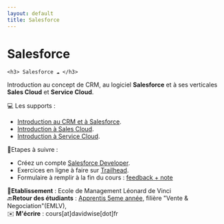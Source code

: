 ```yaml
---
layout: default
title: Salesforce
---
```


<div class="post">
	<h1 class="pageTitle">Salesforce</h1>

	<h3> Salesforce ☁️ </h3>
  <p> Introduction au concept de CRM, au logiciel <b>Salesforce</b> et à ses verticales <b>Sales Cloud</b> et <b>Service Cloud</b>.</p> 

  <p> 💻 Les supports :</p>
  <ul>
      <li><a href="https://pasteapp.com/p/2z1LoTAgUBo">Introduction au CRM et à Salesforce</a>.</li>
      <li><a href="https://pasteapp.com/p/WUBSrLZCEro">Introduction à Sales Cloud</a>.</li>
      <li><a href="https://pasteapp.com/p/jitUPJmBzr3">Introduction à Service Cloud</a>.</li>
  </ul>

  <p>📝Etapes à suivre : </p>
   
   <ul>
   <li>Créez un compte <a href="https://developer.salesforce.com/signup/">Salesforce Developer</a>.<br></li>
   <li>Exercices en ligne à faire sur <a href="https://trailhead.salesforce.com/fr">Trailhead</a>.<br></li>
   <li>Formulaire à remplir à la fin du cours : <a href="https://davidwise.typeform.com/to/oh71xZ">feedback + note</a></li>
   </ul>

   <p>🏢<b>Etablissement</b> : Ecole de Management Léonard de Vinci<br>
    🔙<b>Retour des étudiants</b> : <a href="https://davidwise.typeform.com/report/oh71xZ/hugoCJzrSd9MedlS">Apprentis 5eme année,</a> filière "Vente & Negociation"(EMLV), <br>
   ✉️ <b>M'écrire</b> : cours[at]davidwise[dot]fr</p> 


